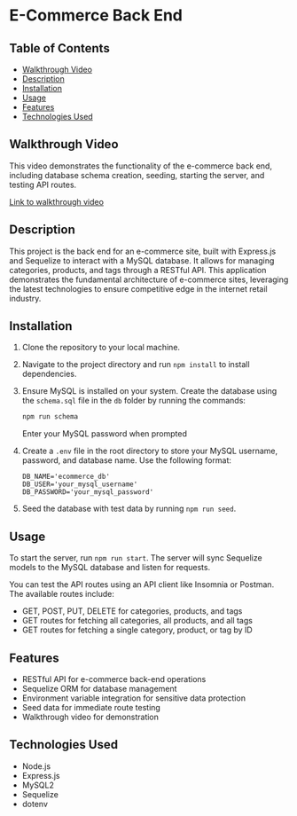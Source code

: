 # E-Commerce Back End

## Table of Contents
- [Walkthrough Video](#walkthrough-video)
- [Description](#description)
- [Installation](#installation)
- [Usage](#usage)
- [Features](#features)
- [Technologies Used](#technologies-used)

## Walkthrough Video
This video demonstrates the functionality of the e-commerce back end, including database schema creation, seeding, starting the server, and testing API routes.

[Link to walkthrough video](https://youtu.be/C5cJnm3IYqQ)

## Description
This project is the back end for an e-commerce site, built with Express.js and Sequelize to interact with a MySQL database. It allows for managing categories, products, and tags through a RESTful API. This application demonstrates the fundamental architecture of e-commerce sites, leveraging the latest technologies to ensure competitive edge in the internet retail industry.

## Installation
1. Clone the repository to your local machine.
2. Navigate to the project directory and run `npm install` to install dependencies.
3. Ensure MySQL is installed on your system. Create the database using the `schema.sql` file in the `db` folder by running the commands:
    ```bash
    npm run schema
    ```
    Enter your MySQL password when prompted

4. Create a `.env` file in the root directory to store your MySQL username, password, and database name. Use the following format:
    ```
    DB_NAME='ecommerce_db'
    DB_USER='your_mysql_username'
    DB_PASSWORD='your_mysql_password'
    ```
5. Seed the database with test data by running `npm run seed`.

## Usage
To start the server, run `npm run start`. The server will sync Sequelize models to the MySQL database and listen for requests.

You can test the API routes using an API client like Insomnia or Postman. The available routes include:

- GET, POST, PUT, DELETE for categories, products, and tags
- GET routes for fetching all categories, all products, and all tags
- GET routes for fetching a single category, product, or tag by ID

## Features
- RESTful API for e-commerce back-end operations
- Sequelize ORM for database management
- Environment variable integration for sensitive data protection
- Seed data for immediate route testing
- Walkthrough video for demonstration

## Technologies Used
- Node.js
- Express.js
- MySQL2
- Sequelize
- dotenv
```